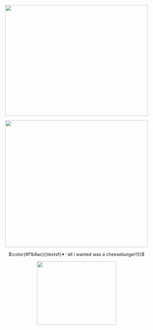 <p align="center">   <img width="450x450" height="350" src=https://github.com/lyrxqss/lyrxqss-2/blob/584b650288a7cf3b19f24eef0c0dc7fdce329264/indir%20(8).gif>
</p>






<p align="center">   <img width="450x450" height="400" src=https://github.com/lyrxqss/lyrxqss-2/blob/584b650288a7cf3b19f24eef0c0dc7fdce329264/Neon%20Valorant%20GIF%20-%20Neon%20Valorant%20Neon%20Valorant%20-%20Discover%20%26%20Share%20GIFs.gif>
</p>


<p align="center"> $\color{#f1b6ac}{\textsf{✦ ◜all i wanted was a cheeseburger!!}}$




<p align="center">   <img width="250x250" height="200" src=https://github.com/lyrxqss/lyrxqss-2/blob/f957247469940e656fe6126c4d56b13b319beae6/indir.gif>
</p>




 
